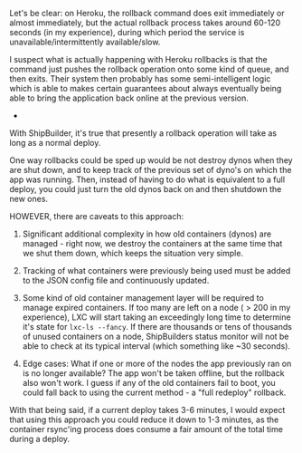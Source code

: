 Let's be clear: on Heroku, the rollback command does exit immediately or almost immediately, but the actual rollback process takes around 60-120 seconds (in my experience), during which period the service is unavailable/intermittently available/slow.

I suspect what is actually happening with Heroku rollbacks is that the command just pushes the rollback operation onto some kind of queue, and then exits.  Their system then probably has some semi-intelligent logic which is able to makes certain guarantees about always eventually being able to bring the application back online at the previous version.

-

With ShipBuilder, it's true that presently a rollback operation will take as long as a normal deploy.

One way rollbacks could be sped up would be not destroy dynos when they are shut down, and to keep track of the previous set of dyno's on which the app was running.  Then, instead of having to do what is equivalent to a full deploy, you could just turn the old dynos back on and then shutdown the new ones.

HOWEVER, there are caveats to this approach:

1. Significant additional complexity in how old containers (dynos) are managed - right now, we destroy the containers at the same time that we shut them down, which keeps the situation very simple.

2. Tracking of what containers were previously being used must be added to the JSON config file and continuously updated.

3. Some kind of old container management layer will be required to manage expired containers.  If too many are left on a node ( > 200 in my experience), LXC will start taking an exceedingly long time to determine it's state for `lxc-ls --fancy`.  If there are thousands or tens of thousands of unused containers on a node, ShipBuilders status monitor will not be able to check at its typical interval (which something like ~30 seconds).

4. Edge cases: What if one or more of the nodes the app previously ran on is no longer available? The app won't be taken offline, but the rollback also won't work.  I guess if any of the old containers fail to boot, you could fall back to using the current method - a "full redeploy" rollback.

With that being said, if a current deploy takes 3-6 minutes, I would expect that using this approach you could reduce it down to 1-3 minutes, as the container rsync'ing process does consume a fair amount of the total time during a deploy.
